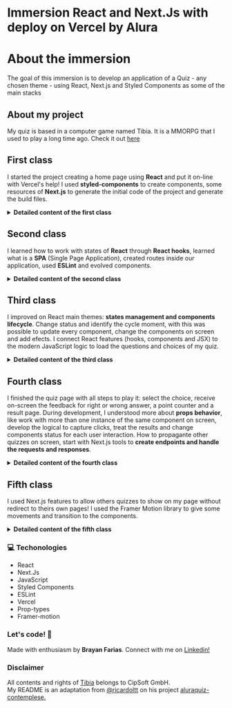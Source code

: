 # Immersion React and Next.Js with deploy on Vercel by Alura

# About the immersion

The goal of this immersion is to develop an application of a Quiz - any chosen theme - using React, Next.js and Styled Components as some of the main stacks

## About my project

My quiz is based in a computer game named Tibia. It is a MMORPG that I used to play a long time ago. Check it out [here](https://tibians-quiz.vercel.app/)

## First class

I started the project creating a home page using **React** and put it on-line with Vercel's help! I used **styled-components** to create components, some resources of **Next.js** to generate the initial code of the project and generate the build files.

<details><summary><b>Detailed content of the first class</b></summary>

- Start a project with a boilerplate of React with Next.js and styled.components

- Create some components React using styled-componentes

- Implement a theme to the interface

- Provide the questionnaire theme and data information through a mocked database

- Use Next.js to create a tag `<head>` and the needed meta-infos 

- Publish it on the Vercel

 </details>

## Second class

I learned how to work with states of **React** through **React hooks**, learned what is a **SPA** (Single Page Application), created routes inside our application, used **ESLint** and evolved  components. 

<details><summary><b>Detailed content of the second class</b></summary>

- Install and run ESLint, a linting lib to JavaScript.

- Understand what is an SPA

- Create complex components with styled-components

- Use props with components

- Capture some events in forms (as click)

- Manager states of components with hooks

- Give some data in URLs by `query params`

- Use `next/router` to implement routes

</details>

## Third class

I improved on React main themes: **states management and components lifecycle**. Change status and identify the cycle moment, with this was possible to update every component, change the components on screen and add efects. I connect React features (hooks, components and JSX) to the modern JavaScript logic to load the questions and choices of my quiz.

<details><summary><b>Detailed content of the third class</b></summary>

- Create more components

- Work with components properties (props)

- Ensure the properties type with prop-types lib

- Create the quiz page and their components

- Show questions and choices on screen from db.json file

- Create forms to manage choices

- Work with quiz components states to switch loadings, questions and the result.

- Understand the React components lifecycle

- Use useEffects() to add actions to the components of quiz page

  </details>

## Fourth class

I finished the quiz page with all steps to play it: select the choice, receive on-screen the feedback for right or wrong answer, a point counter and a result page. During development, I understood more about **props behavior**, like work with more than one instance of the same component on screen, develop the logical to capture clicks, treat the results and change components status for each user interaction. How to propagante other quizzes on screen, start with Next.js tools to **create endpoints and handle the requests and responses**.

<details><summary><b>Detailed content of the fourth class</b></summary>

- Develop the selection code to pick choices for each question

- Statements vs expression

- Learn more about props, like key

- Handle with states and rendering the same component many times

- Logic to select choice, enabling button to the next question (using states, HTML attributes and array index)

- Counting logic of points with changing state

- Update points with cycle of React updating

- Show the results page with the sum of the points

- Use the data atributte (data-*) from HTML to give differents styles informations to the components

- Create lambda servers with Next.js to up a endpoint

- Setting CORS configuration to allow requests do other quizzes

</details>

## Fifth class

I used Next.js features to allow others quizzes to show on my page without redirect to theirs own pages! I used the Framer Motion library to give some movements and transition to the components.

<details><summary><b>Detailed content of the fifth class</b></summary>

- List other quizzes URLs from db.json file 

- Reuse Widget component

- Add hiperlink button for the others quizzes

- Create routes using dinamic parameters with Next.js

- Use SSR method optimization to create dinamic pages

- Work with promises using Fetch method

- Organize the project with screens folder to define pages layout

- Give to the main page the external quizzes props

- Use Framer Motion to handle the Widgets movements and transition

</details>

### 💻 Techonologies

- React
- Next.Js
- JavaScript
- Styled Components
- ESLint
- Vercel
- Prop-types
- Framer-motion

### Let's code! 🚀

Made with enthusiasm by **Brayan Farias**. Connect with me on [Linkedin!](https://www.linkedin.com/in/ricardoltt/)

### Disclaimer 
All contents and rights of [Tibia](https://www.tibia.com/news/?subtopic=latestnews) belongs to CipSoft GmbH.<br />
My README is an adaptation from [@ricardoltt](https://github.com/ricardoltt) on his project [aluraquiz-contemplese.](https://github.com/ricardoltt/aluraquiz-contemplese)

